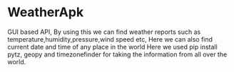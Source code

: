 # WeatherApk
GUI based API, By using this we can find weather reports such as temperature,humidity,pressure,wind speed etc, Here we can also find current date and time of any place in the world Here we used pip install pytz, geopy and timezonefinder for taking the information from all over the world.
